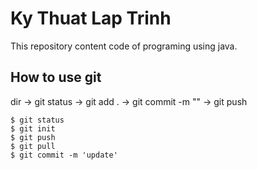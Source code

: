 # Ky Thuat Lap Trinh

This repository content code of programing using java.

## How to use git
dir -> git status -> git add . -> git commit -m "" -> git push
```
$ git status
$ git init 
$ git push
$ git pull 
$ git commit -m 'update'
```
